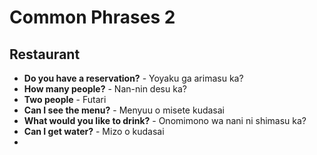 # Common Phrases 2

## Restaurant
- **Do you have a reservation?** - Yoyaku ga arimasu ka?
- **How many people?** - Nan-nin desu ka?
- **Two people** - Futari
- **Can I see the menu?** - Menyuu o misete kudasai
- **What would you like to drink?** - Onomimono wa nani ni shimasu ka?
- **Can I get water?** - Mizo o kudasai
- 
